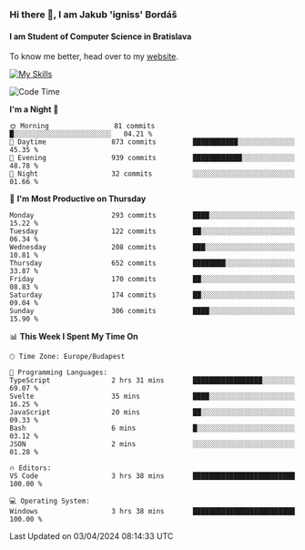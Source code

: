 ### Hi there 👋, I am Jakub 'igniss' Bordáš

#### I am Student of Computer Science in Bratislava
To know me better, head over to my [website](https://bordas.sk).

[![My Skills](https://skillicons.dev/icons?i=js,html,css,figma,svelte,java,kotlin,python,postgresql,typescript,nest,nodejs)](https://bordas.sk)


<!--START_SECTION:waka-->
![Code Time](http://img.shields.io/badge/Code%20Time-1%2C452%20hrs%2058%20mins-blue)

**I'm a Night 🦉** 

```text
🌞 Morning                81 commits          █░░░░░░░░░░░░░░░░░░░░░░░░   04.21 % 
🌆 Daytime                873 commits         ███████████░░░░░░░░░░░░░░   45.35 % 
🌃 Evening                939 commits         ████████████░░░░░░░░░░░░░   48.78 % 
🌙 Night                  32 commits          ░░░░░░░░░░░░░░░░░░░░░░░░░   01.66 % 
```
📅 **I'm Most Productive on Thursday** 

```text
Monday                   293 commits         ████░░░░░░░░░░░░░░░░░░░░░   15.22 % 
Tuesday                  122 commits         ██░░░░░░░░░░░░░░░░░░░░░░░   06.34 % 
Wednesday                208 commits         ███░░░░░░░░░░░░░░░░░░░░░░   10.81 % 
Thursday                 652 commits         ████████░░░░░░░░░░░░░░░░░   33.87 % 
Friday                   170 commits         ██░░░░░░░░░░░░░░░░░░░░░░░   08.83 % 
Saturday                 174 commits         ██░░░░░░░░░░░░░░░░░░░░░░░   09.04 % 
Sunday                   306 commits         ████░░░░░░░░░░░░░░░░░░░░░   15.90 % 
```


📊 **This Week I Spent My Time On** 

```text
🕑︎ Time Zone: Europe/Budapest

💬 Programming Languages: 
TypeScript               2 hrs 31 mins       █████████████████░░░░░░░░   69.07 % 
Svelte                   35 mins             ████░░░░░░░░░░░░░░░░░░░░░   16.25 % 
JavaScript               20 mins             ██░░░░░░░░░░░░░░░░░░░░░░░   09.33 % 
Bash                     6 mins              █░░░░░░░░░░░░░░░░░░░░░░░░   03.12 % 
JSON                     2 mins              ░░░░░░░░░░░░░░░░░░░░░░░░░   01.28 % 

🔥 Editors: 
VS Code                  3 hrs 38 mins       █████████████████████████   100.00 % 

💻 Operating System: 
Windows                  3 hrs 38 mins       █████████████████████████   100.00 % 
```


 Last Updated on 03/04/2024 08:14:33 UTC
<!--END_SECTION:waka-->
